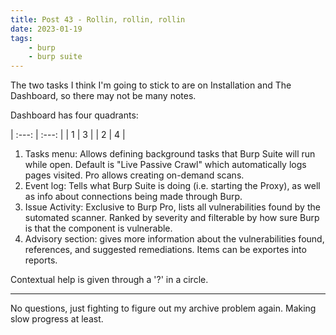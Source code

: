 ```yaml
---
title: Post 43 - Rollin, rollin, rollin
date: 2023-01-19
tags:
    - burp
    - burp suite
---
```

The two tasks I think I'm going to stick to are on Installation and The Dashboard, so there may not be many notes.

Dashboard has four quadrants:<br>

| :---: | :---: |
| 1 | 3 |
| 2 | 4 |

1. Tasks menu: Allows defining background tasks that Burp Suite will run while open. Default is "Live Passive Crawl" which automatically logs pages visited. Pro allows creating on-demand scans.
2. Event log: Tells what Burp Suite is doing (i.e. starting the Proxy), as well as info about connections being made through Burp.
3. Issue Activity: Exclusive to Burp Pro, lists all vulnerabilities found by the sutomated scanner. Ranked by severity and filterable by how sure Burp is that the component is vulnerable.
4. Advisory section: gives more information about the vulnerabilities found, references, and suggested remediations. Items can be exportes into reports. 

Contextual help is given through a '?' in a circle.

---
No questions, just fighting to figure out my archive problem again. Making slow progress at least.